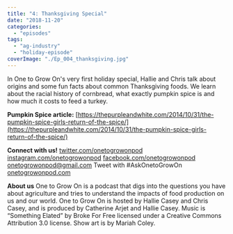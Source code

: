 ```yaml
---
title: "4: Thanksgiving Special"
date: "2018-11-20"
categories: 
  - "episodes"
tags: 
  - "ag-industry"
  - "holiday-episode"
coverImage: "./Ep_004_thanksgiving.jpg"
---
```


In One to Grow On's very first holiday special, Hallie and Chris talk about origins and some fun facts about common Thanksgiving foods. We learn about the racial history of cornbread, what exactly pumpkin spice is and how much it costs to feed a turkey.

**Pumpkin Spice article:** [https://thepurpleandwhite.com/2014/10/31/the-pumpkin-spice-girls-return-of-the-spice/](https://thepurpleandwhite.com/2014/10/31/the-pumpkin-spice-girls-return-of-the-spice/)

**Connect with us!** [twitter.com/onetogrowonpod](http://twitter.com/onetogrowonpod) [instagram.com/onetogrowonpod](http://instagram.com/onetogrowonpod) [facebook.com/onetogrowonpod](http://facebook.com/onetogrowonpod) [onetogrowonpod@gmail.com](mailto:onetogrowonpod@gmail.com) Tweet with #AskOnetoGrowOn [onetogrowonpod.com](http://onetogrowonpod.com)

**About us** One to Grow On is a podcast that digs into the questions you have about agriculture and tries to understand the impacts of food production on us and our world. One to Grow On is hosted by Hallie Casey and Chris Casey, and is produced by Catherine Arjet and Hallie Casey. Music is “Something Elated” by Broke For Free licensed under a Creative Commons Attribution 3.0 license. Show art is by Mariah Coley.
